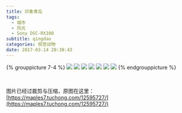 ```yaml
---
title: 印象青岛
tags:
  - 城市
  - 风光
  - Sony DSC-RX100
subtitle: qingdao
categories: 视觉动物
date: 2017-03-14 20:38:43
---
```


{% grouppicture 7-4 %}
![](https://i.loli.net/2018/08/06/5b673241202ea.jpg)
![](https://i.loli.net/2018/08/06/5b6732410961d.jpg)
![](https://i.loli.net/2018/08/06/5b6732411fb6a.jpg)
![](https://i.loli.net/2018/08/06/5b673241122ee.jpg)
![](https://i.loli.net/2018/08/06/5b67324124390.jpg)
![](https://i.loli.net/2018/08/06/5b673241310f1.jpg)
![](https://i.loli.net/2018/08/06/5b67324137461.jpg)
{% endgrouppicture %}

<!-- more -->

<br />

图片已经过裁剪与压缩，原图在这里：[https://maples7.tuchong.com/12595727/](https://maples7.tuchong.com/12595727/)
